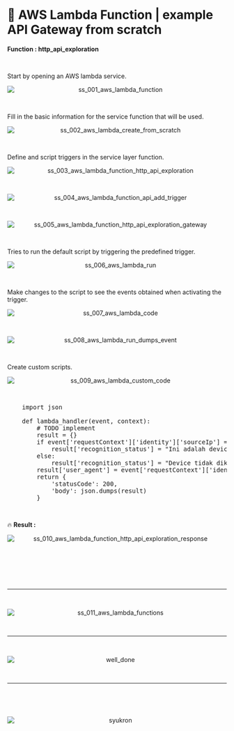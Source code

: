 # &#x1F6A9; AWS Lambda Function | example API Gateway from scratch
**Function : http_api_exploration**

&nbsp;

Start by opening an AWS lambda service.
<div align="center">
    <img src="./gambar-petunjuk/ss_001_aws_lambda_function.png" alt="ss_001_aws_lambda_function" style="display: block; margin: 0 auto;">
</div> 

&nbsp;

Fill in the basic information for the service function that will be used.
<div align="center">
    <img src="./gambar-petunjuk/ss_002_aws_lambda_create_from_scratch.png" alt="ss_002_aws_lambda_create_from_scratch" style="display: block; margin: 0 auto;">
</div> 

&nbsp;

Define and script triggers in the service layer function.
<div align="center">
    <img src="./gambar-petunjuk/ss_003_aws_lambda_function_http_api_exploration.png" alt="ss_003_aws_lambda_function_http_api_exploration" style="display: block; margin: 0 auto;">
</div> 

&nbsp;

<div align="center">
    <img src="./gambar-petunjuk/ss_004_aws_lambda_function_api_add_trigger.png" alt="ss_004_aws_lambda_function_api_add_trigger" style="display: block; margin: 0 auto;">
</div> 

&nbsp;

<div align="center">
    <img src="./gambar-petunjuk/ss_005_aws_lambda_function_http_api_exploration_gateway.png" alt="ss_005_aws_lambda_function_http_api_exploration_gateway" style="display: block; margin: 0 auto;">
</div> 

&nbsp;

Tries to run the default script by triggering the predefined trigger.
<div align="center">
    <img src="./gambar-petunjuk/ss_006_aws_lambda_run.png" alt="ss_006_aws_lambda_run" style="display: block; margin: 0 auto;">
</div> 

&nbsp;

Make changes to the script to see the events obtained when activating the trigger.
<div align="center">
    <img src="./gambar-petunjuk/ss_007_aws_lambda_code.png" alt="ss_007_aws_lambda_code" style="display: block; margin: 0 auto;">
</div> 

&nbsp;

<div align="center">
    <img src="./gambar-petunjuk/ss_008_aws_lambda_run_dumps_event.png" alt="ss_008_aws_lambda_run_dumps_event" style="display: block; margin: 0 auto;">
</div> 

&nbsp;

Create custom scripts.
<div align="center">
    <img src="./gambar-petunjuk/ss_009_aws_lambda_custom_code.png" alt="ss_009_aws_lambda_custom_code" style="display: block; margin: 0 auto;">
</div> 

&nbsp;

<pre>
    import json

    def lambda_handler(event, context):
        # TODO implement
        result = {}
        if event['requestContext']['identity']['sourceIp'] == "45.251.5.94":
            result['recognition_status'] = "Ini adalah device Dhony Abu Muhammad."
        else:
            result['recognition_status'] = "Device tidak dikenali sebagai perangkat terdaftar."
        result['user_agent'] = event['requestContext']['identity']['userAgent']     
        return {
            'statusCode': 200,
            'body': json.dumps(result)
        }
</pre>

&nbsp;

&#x1F525; **Result :**
<div align="center">
    <img src="./gambar-petunjuk/ss_010_aws_lambda_function_http_api_exploration_response.png" alt="ss_010_aws_lambda_function_http_api_exploration_response" style="display: block; margin: 0 auto;">
</div> 

&nbsp;

&nbsp;

&nbsp;

---

&nbsp;

<div align="center">
    <img src="./gambar-petunjuk/ss_011_aws_lambda_functions.png" alt="ss_011_aws_lambda_functions" style="display: block; margin: 0 auto;">
</div>

&nbsp;

---

&nbsp;

<div align="center">
    <img src="./gambar-petunjuk/well_done.png" alt="well_done" style="display: block; margin: 0 auto;">
</div> 

&nbsp;

---

&nbsp;

&nbsp;

<div align="center">
    <img src="./gambar-petunjuk/syukron.png" alt="syukron" style="display: block; margin: 0 auto;">
</div> 

&nbsp;

&nbsp;

